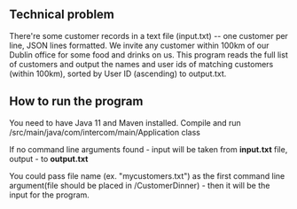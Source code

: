 ## Technical problem

There're some customer records in a text file (input.txt) -- one customer per line, JSON lines formatted. 
We invite any customer within 100km of our Dublin office for some food and drinks on us. 
This program reads the full list of customers and output the names and user ids of matching customers (within 100km), 
sorted by User ID (ascending) to output.txt.


## How to run the program

You need to have Java 11 and Maven installed.
Compile and run /src/main/java/com/intercom/main/Application class

If no command line arguments found - input will be taken from **input.txt** file, output - to **output.txt**

You could pass file name (ex. "mycustomers.txt") as the first command line argument(file should be placed in /CustomerDinner) - 
then it will be the input for the program.

